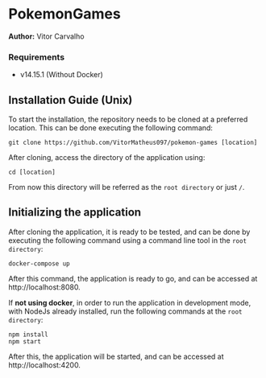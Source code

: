 # PokemonGames

**Author:** Vitor Carvalho

### Requirements

* v14.15.1 (Without Docker)

## Installation Guide (Unix)

To start the installation, the repository needs to be cloned at a preferred location. This can be done executing the following command:

```
git clone https://github.com/VitorMatheus097/pokemon-games [location]
```

After cloning, access the directory of the application using:

```
cd [location]
```

From now this directory will be referred as the ```root directory``` or just ```/```.

## Initializing the application

After cloning the application, it is ready to be tested, and can be done by executing the following command using a command line tool in the ```root directory```:

```
docker-compose up
```

After this command, the application is ready to go, and can be accessed at http://localhost:8080.

If **not using docker**, in order to run the application in development mode, with NodeJs already installed, run the following commands at the ```root directory```:

```
npm install
npm start
```

After this, the application will be started, and can be accessed at http://localhost:4200.
